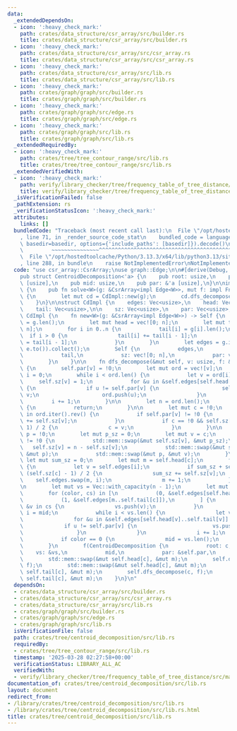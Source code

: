 ```yaml
---
data:
  _extendedDependsOn:
  - icon: ':heavy_check_mark:'
    path: crates/data_structure/csr_array/src/builder.rs
    title: crates/data_structure/csr_array/src/builder.rs
  - icon: ':heavy_check_mark:'
    path: crates/data_structure/csr_array/src/csr_array.rs
    title: crates/data_structure/csr_array/src/csr_array.rs
  - icon: ':heavy_check_mark:'
    path: crates/data_structure/csr_array/src/lib.rs
    title: crates/data_structure/csr_array/src/lib.rs
  - icon: ':heavy_check_mark:'
    path: crates/graph/graph/src/builder.rs
    title: crates/graph/graph/src/builder.rs
  - icon: ':heavy_check_mark:'
    path: crates/graph/graph/src/edge.rs
    title: crates/graph/graph/src/edge.rs
  - icon: ':heavy_check_mark:'
    path: crates/graph/graph/src/lib.rs
    title: crates/graph/graph/src/lib.rs
  _extendedRequiredBy:
  - icon: ':heavy_check_mark:'
    path: crates/tree/tree_contour_range/src/lib.rs
    title: crates/tree/tree_contour_range/src/lib.rs
  _extendedVerifiedWith:
  - icon: ':heavy_check_mark:'
    path: verify/library_checker/tree/frequency_table_of_tree_distance/src/main.rs
    title: verify/library_checker/tree/frequency_table_of_tree_distance/src/main.rs
  _isVerificationFailed: false
  _pathExtension: rs
  _verificationStatusIcon: ':heavy_check_mark:'
  attributes:
    links: []
  bundledCode: "Traceback (most recent call last):\n  File \"/opt/hostedtoolcache/Python/3.13.3/x64/lib/python3.13/site-packages/onlinejudge_verify/documentation/build.py\"\
    , line 71, in _render_source_code_stat\n    bundled_code = language.bundle(stat.path,\
    \ basedir=basedir, options={'include_paths': [basedir]}).decode()\n          \
    \         ~~~~~~~~~~~~~~~^^^^^^^^^^^^^^^^^^^^^^^^^^^^^^^^^^^^^^^^^^^^^^^^^^^^^^^^^^^^^^^^^^\n\
    \  File \"/opt/hostedtoolcache/Python/3.13.3/x64/lib/python3.13/site-packages/onlinejudge_verify/languages/rust.py\"\
    , line 288, in bundle\n    raise NotImplementedError\nNotImplementedError\n"
  code: "use csr_array::CsrArray;\nuse graph::Edge;\n\n#[derive(Debug, Clone, Copy)]\n\
    pub struct CentroidDecomposition<'a> {\n    pub root: usize,\n    pub vs: &'a\
    \ [usize],\n    pub mid: usize,\n    pub par: &'a [usize],\n}\n\nimpl<'a> CentroidDecomposition<'a>\
    \ {\n    pub fn solve<W>(g: &CsrArray<impl Edge<W>>, mut f: impl FnMut(CentroidDecomposition))\
    \ {\n        let mut cd = CdImpl::new(g);\n        cd.dfs_decompose(0, &mut f);\n\
    \    }\n}\n\nstruct CdImpl {\n    edges: Vec<usize>,\n    head: Vec<usize>,\n\
    \    tail: Vec<usize>,\n\n    sz: Vec<usize>,\n    par: Vec<usize>,\n}\n\nimpl\
    \ CdImpl {\n    fn new<W>(g: &CsrArray<impl Edge<W>>) -> Self {\n        let n\
    \ = g.len();\n        let mut head = vec![0; n];\n        let mut tail = vec![0;\
    \ n];\n        for i in 0..n {\n            tail[i] = g[i].len();\n          \
    \  if i > 0 {\n                tail[i] += tail[i - 1];\n                head[i]\
    \ = tail[i - 1];\n            }\n        }\n        let edges = g.iter().flatten().map(|e|\
    \ e.to()).collect();\n        Self {\n            edges,\n            head,\n\
    \            tail,\n            sz: vec![0; n],\n            par: vec![!0; n],\n\
    \        }\n    }\n\n    fn dfs_decompose(&mut self, v: usize, f: &mut impl FnMut(CentroidDecomposition))\
    \ {\n        self.par[v] = !0;\n        let mut ord = vec![v];\n        let mut\
    \ i = 0;\n        while i < ord.len() {\n            let v = ord[i];\n       \
    \     self.sz[v] = 1;\n            for &u in &self.edges[self.head[v]..self.tail[v]]\
    \ {\n                if u != self.par[v] {\n                    self.par[u] =\
    \ v;\n                    ord.push(u);\n                }\n            }\n   \
    \         i += 1;\n        }\n\n        let n = ord.len();\n        if n <= 2\
    \ {\n            return;\n        }\n\n        let mut c = !0;\n        for &v\
    \ in ord.iter().rev() {\n            if self.par[v] != !0 {\n                self.sz[self.par[v]]\
    \ += self.sz[v];\n            }\n            if c == !0 && self.sz[v] >= (n +\
    \ 1) / 2 {\n                c = v;\n            }\n        }\n\n        let mut\
    \ p = !0;\n        let mut p_sz = 0;\n        let mut v = c;\n        while v\
    \ != !0 {\n            std::mem::swap(&mut self.sz[v], &mut p_sz);\n         \
    \   self.sz[v] = n - self.sz[v];\n            std::mem::swap(&mut self.par[v],\
    \ &mut p);\n            std::mem::swap(&mut p, &mut v);\n        }\n\n       \
    \ let mut sum_sz = 0;\n        let mut m = self.head[c];\n        for i in self.head[c]..self.tail[c]\
    \ {\n            let v = self.edges[i];\n            if sum_sz + self.sz[v] <=\
    \ (self.sz[c] - 1) / 2 {\n                sum_sz += self.sz[v];\n            \
    \    self.edges.swap(m, i);\n                m += 1;\n            }\n        }\n\
    \n        let mut vs = Vec::with_capacity(n - 1);\n        let mut mid = 0;\n\
    \        for (color, cs) in [\n            (0, &self.edges[self.head[c]..m]),\n\
    \            (1, &self.edges[m..self.tail[c]]),\n        ] {\n            for\
    \ &v in cs {\n                vs.push(v);\n            }\n            let mut\
    \ i = mid;\n            while i < vs.len() {\n                let v = vs[i];\n\
    \                for &u in &self.edges[self.head[v]..self.tail[v]] {\n       \
    \             if u != self.par[v] {\n                        vs.push(u);\n   \
    \                 }\n                }\n                i += 1;\n            }\n\
    \            if color == 0 {\n                mid = vs.len();\n            }\n\
    \        }\n        f(CentroidDecomposition {\n            root: c,\n        \
    \    vs: &vs,\n            mid,\n            par: &self.par,\n        });\n\n\
    \        std::mem::swap(&mut self.head[c], &mut m);\n        self.dfs_decompose(c,\
    \ f);\n        std::mem::swap(&mut self.head[c], &mut m);\n        std::mem::swap(&mut\
    \ self.tail[c], &mut m);\n        self.dfs_decompose(c, f);\n        std::mem::swap(&mut\
    \ self.tail[c], &mut m);\n    }\n}\n"
  dependsOn:
  - crates/data_structure/csr_array/src/builder.rs
  - crates/data_structure/csr_array/src/csr_array.rs
  - crates/data_structure/csr_array/src/lib.rs
  - crates/graph/graph/src/builder.rs
  - crates/graph/graph/src/edge.rs
  - crates/graph/graph/src/lib.rs
  isVerificationFile: false
  path: crates/tree/centroid_decomposition/src/lib.rs
  requiredBy:
  - crates/tree/tree_contour_range/src/lib.rs
  timestamp: '2025-03-28 02:27:58+00:00'
  verificationStatus: LIBRARY_ALL_AC
  verifiedWith:
  - verify/library_checker/tree/frequency_table_of_tree_distance/src/main.rs
documentation_of: crates/tree/centroid_decomposition/src/lib.rs
layout: document
redirect_from:
- /library/crates/tree/centroid_decomposition/src/lib.rs
- /library/crates/tree/centroid_decomposition/src/lib.rs.html
title: crates/tree/centroid_decomposition/src/lib.rs
---
```


